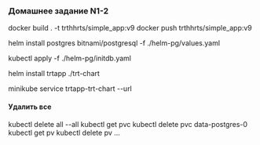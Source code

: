 ### Домашнее задание N1-2

docker build . -t trthhrts/simple_app:v9
docker push trthhrts/simple_app:v9

helm install postgres bitnami/postgresql -f ./helm-pg/values.yaml

kubectl apply -f ./helm-pg/initdb.yaml

helm install trtapp ./trt-chart

minikube service trtapp-trt-chart --url

#### Удалить все
kubectl delete all --all
kubectl get pvc
kubectl delete pvc data-postgres-0 
kubectl get pv
kubectl delete pv ...